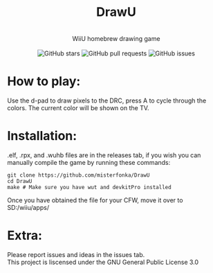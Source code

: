 <div align="center">
    <h1>DrawU</h1><br>
    WiiU homebrew drawing game<br><br>
    <img src="https://img.shields.io/github/stars/misterfonka/DrawU" alt="GitHub stars">
    <img src="https://img.shields.io/github/issues-pr/misterfonka/DrawU" alt="GitHub pull requests">
    <img src="https://img.shields.io/github/issues/misterfonka/DrawU" alt="GitHub issues">
</div>

# How to play:
Use the d-pad to draw pixels to the DRC, press A to cycle through the colors. The current color will be shown on the TV.

# Installation:
.elf, .rpx, and .wuhb files are in the releases tab, if you wish you can manually compile the game by running these commands:

```
git clone https://github.com/misterfonka/DrawU
cd DrawU
make # Make sure you have wut and devkitPro installed
```

Once you have obtained the file for your CFW, move it over to SD:/wiiu/apps/

# Extra:
Please report issues and ideas in the issues tab.<br>
This project is liscensed under the GNU General Public License 3.0
